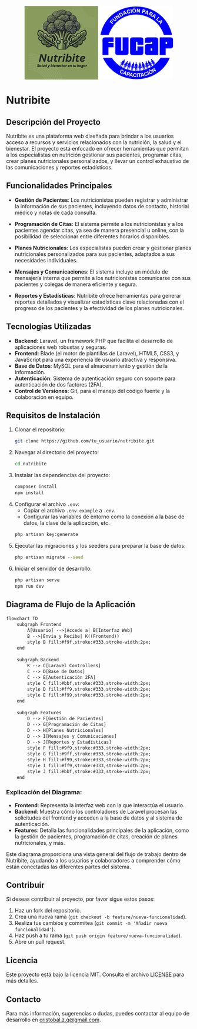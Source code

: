 <div style="text-align: center;">
    <img src="/public/images/NutribiteLogo.png" alt="Logo 1" style="width:200px; height:auto; vertical-align: middle;"> 
      <img src="/public/images/images.png" alt="Logo 1" style="width:200px; height:auto; vertical-align: middle;">
</div>

# Nutribite

## Descripción del Proyecto

Nutribite es una plataforma web diseñada para brindar a los usuarios acceso a recursos y servicios relacionados con la nutrición, la salud y el bienestar. El proyecto está enfocado en ofrecer herramientas que permitan a los especialistas en nutrición gestionar sus pacientes, programar citas, crear planes nutricionales personalizados, y llevar un control exhaustivo de las comunicaciones y reportes estadísticos.

## Funcionalidades Principales

- **Gestión de Pacientes**: Los nutricionistas pueden registrar y administrar la información de sus pacientes, incluyendo datos de contacto, historial médico y notas de cada consulta.

- **Programación de Citas**: El sistema permite a los nutricionistas y a los pacientes agendar citas, ya sea de manera presencial u online, con la posibilidad de seleccionar entre diferentes horarios disponibles.

- **Planes Nutricionales**: Los especialistas pueden crear y gestionar planes nutricionales personalizados para sus pacientes, adaptados a sus necesidades individuales.

- **Mensajes y Comunicaciones**: El sistema incluye un módulo de mensajería interna que permite a los nutricionistas comunicarse con sus pacientes y colegas de manera eficiente y segura.

- **Reportes y Estadísticas**: Nutribite ofrece herramientas para generar reportes detallados y visualizar estadísticas clave relacionadas con el progreso de los pacientes y la efectividad de los planes nutricionales.

## Tecnologías Utilizadas

- **Backend**: Laravel, un framework PHP que facilita el desarrollo de aplicaciones web robustas y seguras.
- **Frontend**: Blade (el motor de plantillas de Laravel), HTML5, CSS3, y JavaScript para una experiencia de usuario atractiva y responsiva.
- **Base de Datos**: MySQL para el almacenamiento y gestión de la información.
- **Autenticación**: Sistema de autenticación seguro con soporte para autenticación de dos factores (2FA).
- **Control de Versiones**: Git, para el manejo del código fuente y la colaboración en equipo.

## Requisitos de Instalación

1. Clonar el repositorio:
   ```bash
   git clone https://github.com/tu_usuario/nutribite.git
   ```
2. Navegar al directorio del proyecto:
   ```bash
   cd nutribite
   ```
3. Instalar las dependencias del proyecto:
   ```bash
   composer install
   npm install
   ```
4. Configurar el archivo `.env`:
   - Copiar el archivo `.env.example` a `.env`.
   - Configurar las variables de entorno como la conexión a la base de datos, la clave de la aplicación, etc.
   ```bash
   php artisan key:generate
   ```
5. Ejecutar las migraciones y los seeders para preparar la base de datos:
   ```bash
   php artisan migrate --seed
   ```
6. Iniciar el servidor de desarrollo:
   ```bash
   php artisan serve
   npm run dev
   ```



## Diagrama de Flujo de la Aplicación


```mermaid
flowchart TD
    subgraph Frontend
        A[Usuario] -->|Accede a| B[Interfaz Web]
        B -->|Envia y Recibe| K((Frontend))
        style B fill:#f9f,stroke:#333,stroke-width:2px;
    end

    subgraph Backend
        K --> C[Laravel Controllers]
        C --> D[Base de Datos]
        C --> E[Autenticación 2FA]
        style C fill:#bbf,stroke:#333,stroke-width:2px;
        style D fill:#ff9,stroke:#333,stroke-width:2px;
        style E fill:#f99,stroke:#333,stroke-width:2px;
    end

    subgraph Features
        D --> F[Gestión de Pacientes]
        D --> G[Programación de Citas]
        D --> H[Planes Nutricionales]
        D --> I[Mensajes y Comunicaciones]
        D --> J[Reportes y Estadísticas]
        style F fill:#9f9,stroke:#333,stroke-width:2px;
        style G fill:#9ff,stroke:#333,stroke-width:2px;
        style H fill:#f99,stroke:#333,stroke-width:2px;
        style I fill:#ff9,stroke:#333,stroke-width:2px;
        style J fill:#bbf,stroke:#333,stroke-width:2px;
    end

```

### Explicación del Diagrama:

- **Frontend**: Representa la interfaz web con la que interactúa el usuario.
- **Backend**: Muestra cómo los controladores de Laravel procesan las solicitudes del frontend y acceden a la base de datos y al sistema de autenticación.
- **Features**: Detalla las funcionalidades principales de la aplicación, como la gestión de pacientes, programación de citas, creación de planes nutricionales, y más.
  
Este diagrama proporciona una vista general del flujo de trabajo dentro de Nutribite, ayudando a los usuarios y colaboradores a comprender cómo están conectadas las diferentes partes del sistema.


## Contribuir

Si deseas contribuir al proyecto, por favor sigue estos pasos:

1. Haz un fork del repositorio.
2. Crea una nueva rama (`git checkout -b feature/nueva-funcionalidad`).
3. Realiza tus cambios y commitea (`git commit -m 'Añadir nueva funcionalidad'`).
4. Haz push a tu rama (`git push origin feature/nueva-funcionalidad`).
5. Abre un pull request.

## Licencia

Este proyecto está bajo la licencia MIT. Consulta el archivo [LICENSE](LICENSE) para más detalles.

## Contacto

Para más información, sugerencias o dudas, puedes contactar al equipo de desarrollo en [cristobal.z.q@gmail.com](mailto:cristobal.z.q@gmail.com).



